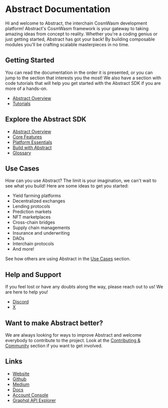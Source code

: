 # Abstract Documentation

Hi and welcome to Abstract, the interchain CosmWasm development platform! Abstract's CosmWasm framework is your gateway 
to taking amazing ideas from concept to reality. Whether you're a coding genius or just getting started, Abstract has got your back! By building composable modules you'll be crafting scalable masterpieces in no time.

## Getting Started

You can read the documentation in the order it is presented, or you can jump to the section that interests you the most! We 
also have a section with code tutorials that will help you get started with the Abstract SDK if you are more of a hands-on.

- [Abstract Overview](./1_abstract_platform_overview.md)
- [Tutorials](./10_tutorials.md)

## Explore the Abstract SDK

- [Abstract Overview](./1_abstract_platform_overview.md)
- [Core Features](./1_abstract_platform_overview.md)
- [Platform Essentials](./1_abstract_platform_overview.md)
- [Build with Abstract](./4_get_started/)
- [Glossary](./9_glossary.md)

## Use Cases

How can you use Abstract? The limit is your imagination, we can't wait to see what you build! Here are some ideas to get
you started:

- Yield farming platforms
- Decentralized exchanges
- Lending protocols
- Prediction markets
- NFT marketplaces
- Cross-chain bridges
- Supply chain managements
- Insurance and underwriting
- DAOs
- Interchain protocols
- And more!

See how others are using Abstract in the [Use Cases](./7_use_cases/index.md) section.

## Help and Support

If you feel lost or have any doubts along the way, please reach out to us! We are here to help you!

<ul>
    <li><a href="https://discord.com/invite/uch3Tq3aym" target="_blank">Discord</a></li>
    <li><a href="https://x.com/AbstractSDK" target="_blank">X</a></li>
</ul>

## Want to make Abstract better?

We are always looking for ways to improve Abstract and welcome everybody to contribute to the project. Look at the 
[Contributing & Community](./contributing.md) section if you want to get involved.

## Links

<ul>
    <li><a href="https://abstract.money/" target="_blank">Website</a></li>
    <li><a href="https://github.com/AbstractSDK" target="_blank">Github</a></li>
    <li><a href="https://medium.com/@abstractmoney" target="_blank">Medium</a></li>
    <li><a href="https://docs.abstract.money/" target="_blank">Docs</a></li>
    <li><a href="https://app.abstract.money" target="_blank">Account Console</a></li>
    <li><a href="https://api.abstract.money/" target="_blank">Graphql API Explorer</a></li>
</ul>